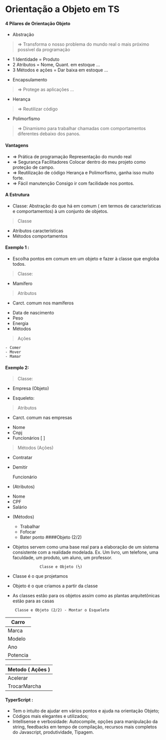 Orientação a Objeto em TS
=============
#### 4 Pilares de Orientação Objeto
 + Abstração
 > => Transforma o nosso problema do mundo real o mais próximo possível da programação
- 1 Identidade = Produto
- 2 Atributos = Nome, Quant. em estoque …
- 3 Métodos e ações = Dar baixa em estoque ...

+ Encapsulamento
> => Protege as aplicações ...

+  Herança
> => Reutilizar código
+ Polimorfismo
>=> 	Dinamismo para trabalhar chamadas com comportamentos diferentes debaixo dos panos.

#### Vantagens
+ => Prática de programação
Representação do mundo real
+ => Segurança
Facilitadores Colocar dentro do meu projeto como proteção de campo.
+ => Reutilização de código
Herança e Polimorfismo, ganha isso muito forte.
+ => Fácil manutenção
Consigo ir com facilidade nos pontos.

#### A Estrutura
- Classe: 
Abstração do que há em comum ( em termos de características e comportamentos) à um conjunto de objetos.

> Classe
- Atributos
características
- Métodos
comportamentos 

#### Exemplo 1 :
- Escolha pontos em comum em um objeto e fazer à classe que engloba todos.

 > Classe:
- Mamífero 

 > Atributos
- Carct. comum nos mamíferos
 + Data de nascimento
 + Peso
 + Energia
 + Métodos
> Ações 

    - Comer
    - Mover
    - Mamar
	
#### Exemplo 2:
 > Classe:
-  Empresa (Objeto)

  +  Esqueleto: 
 > Atributos
- Carct. comum nas empresas
 + Nome
 + Cnpj
 + Funcionários [ ]

  
  > Métodos (Ações) 
   - Contratar
   - Demitir

     Funcionário
 - (Atributos)
  + Nome
  + CPF
  + Salário

- (Métodos)
   + Trabalhar
   + Fofocar
   + Bater ponto
     ####Objeto (2/2)
- Objetos servem como uma base real para a elaboração de um sistema consistente com a realidade modelada.
Ex. Um livro, um telefone, uma faculdade, um produto, um aluno, um professor.

                  Classe e Objeto (½)
- Classe é o que projetamos
-  Objeto é o que criamos a partir da classe
-  As classes estão para os objetos assim como as plantas arquitetônicas estão para as casas

        Classe e Objeto (2/2) - Montar o Esqueleto

| Carro     | 
| --------- | 
| Marca | 
| Modelo     |  
| Ano      | 
| Potencia    | 

| Metodo ( Ações )
| :------------ |
| Acelerar    |
| TrocarMarcha    | 

#### TyperScript :
- Tem o intuito de ajudar em vários pontos e ajuda na orientação Objeto;
- Códigos mais elegantes e utilizados;
- Intellisense e verbosidade: Autocompile, opções para manipulação da string, feedbacks em tempo de compilação, recursos mais completos do Javascript, produtividade, Tipagem.






